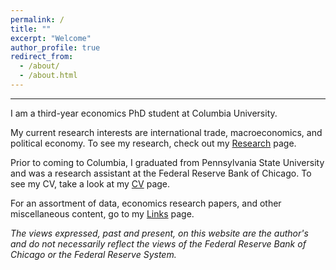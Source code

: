 ```yaml
---
permalink: /
title: ""
excerpt: "Welcome"
author_profile: true
redirect_from: 
  - /about/
  - /about.html
---
```



---


I am a third-year economics PhD student at Columbia University. 

My current research interests are international trade, macroeconomics, and political economy. To see my research, check out my [Research](https://mattheweaston.github.io/research/) page.

Prior to coming to Columbia, I graduated from Pennsylvania State University and was a research assistant at the Federal Reserve Bank of Chicago. To see my CV, take a look at my [CV](https://mattheweaston.github.io/cv/) page. 

For an assortment of data, economics research papers, and other miscellaneous content, go to my [Links](https://mattheweaston.github.io/links/) page.




*The views expressed, past and present, on this website are the author's and do not necessarily reflect the views of the Federal Reserve Bank of Chicago or the Federal Reserve System.*


